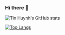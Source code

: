 ### Hi there 👋

![Tin Huynh's GitHub stats](https://github-readme-stats.vercel.app/api?username=caotin&show_icons=true&theme=radical)

<!-- [![Tin Huynh's wakatime stats](https://github-readme-stats.vercel.app/api/wakatime?username=caotin)](https://github.com/caotin/github-readme-stats)
-->

[![Top Langs](https://github-readme-stats.vercel.app/api/top-langs/?username=caotin&langs_count=4)](https://github.com/anuraghazra/github-readme-stats)

<!--
**caotin/caotin** is a ✨ _special_ ✨ repository because its `README.md` (this file) appears on your GitHub profile.

Here are some ideas to get you started:

- 🔭 I’m currently working on ...
- 🌱 I’m currently learning ...
- 👯 I’m looking to collaborate on ...
- 🤔 I’m looking for help with ...
- 💬 Ask me about ...
- 📫 How to reach me: ...
- 😄 Pronouns: ...
- ⚡ Fun fact: ...
-->

